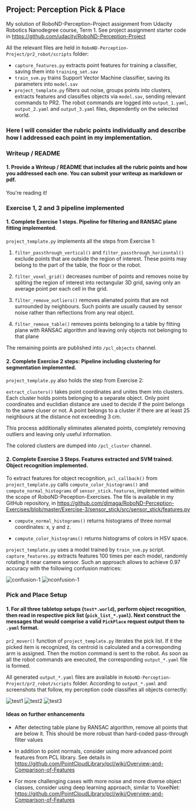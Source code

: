## Project: Perception Pick & Place

My solution of RoboND-Perception-Project assignment from Udacity Robotics Nanodegree course, Term 1.
See project assignment starter code in https://github.com/udacity/RoboND-Perception-Project

All the relevant files are held in ```RoboND-Perception-Project/pr2_robot/scripts``` folder: 
* ```capture_features.py``` extracts point features for training a classifier, saving them into ```training_set.sav```
* ```train_svm.py``` trains Support Vector Machine classifier, saving its parameters into ```model.sav```
* ```project_template.py``` filters out noise, groups points into clusters, extracts features and classifies objects via
```model.sav```, sending relevant commands to PR2. The robot commands are logged into ```output_1.yaml```, ```output_2.yaml``` and
```output_3.yaml``` files, dependently on the selected world.


### Here I will consider the rubric points individually and describe how I addressed each point in my implementation.  

### Writeup / README

#### 1. Provide a Writeup / README that includes all the rubric points and how you addressed each one.  You can submit your writeup as markdown or pdf.  

You're reading it!

### Exercise 1, 2 and 3 pipeline implemented


#### 1. Complete Exercise 1 steps. Pipeline for filtering and RANSAC plane fitting implemented.

```project_template.py``` implements all the steps from Exercise 1:

1. ```filter_passthrough_vertical()``` and ```filter_passthrough_horizontal()``` exclude points that are outside the region
of interest. These points may belong to the part of the table, the floor or the robot. 

2. ```filter_voxel_grid()``` decreases number of points and removes noise by spliting the region of interest into
rectangular 3D grid, saving only an average point per each cell in the grid.

3. ```filter_remove_outliers()``` removes alienated points that are not surrounded by neighbours. Such points are usually
caused by sensor noise rather than reflections from any real object.

4. ```filter_remove_table()``` removes points belonging to a table by fitting plane with RANSAC algorithm and leaving only
objects not belonging to that plane

The remaining points are published into ```/pcl_objects``` channel.

#### 2. Complete Exercise 2 steps: Pipeline including clustering for segmentation implemented.  

```project_template.py``` also holds the step from Exercise 2:

```extract_clusters()``` takes point coordinates and unites them into clusters. Each cluster holds points belonging to
a separate object. Only point coordinates and euclidian distance are used to decide if the point belongs to the same
cluser or not. A point belongs to a cluster if there are at least 25 neighbours at the distance not exceeding 3 cm.

This process additionally eliminates alienated points, completely removing outliers and leaving only useful information.

The colored clusters are dumped into ```/pcl_cluster``` channel.

#### 2. Complete Exercise 3 Steps.  Features extracted and SVM trained.  Object recognition implemented.

To extract features for object recognition, ```pcl_callback()``` from ```project_template.py``` calls
```compute_color_histograms()``` and ```compute_normal_histograms``` of ```sensor_stick.features```, implemented 
within the scope of RoboND-Peception-Exercises. The file is available in my GitHub repository, in 
https://github.com/dimaga/RoboND-Perception-Exercises/blob/master/Exercise-3/sensor_stick/src/sensor_stick/features.py

* ```compute_normal_histograms()``` returns histograms of three normal coordinates: x, y and z.

* ```compute_color_histograms()``` returns histograms of colors in HSV space.

```project_template.py``` uses a model trained by ```train_svm.py``` script. ```capture_features.py``` extracts features
100 times per each model, randomly rotating it near camera sensor. Such an approach allows to achieve 0.97 accuracy with
the following confusion matrices:

![confusion-1](./images/confusion_matrix.png)
![nconfusion-1](./images/normalized_confusion_matrix.png)

### Pick and Place Setup

#### 1. For all three tabletop setups (`test*.world`), perform object recognition, then read in respective pick list (`pick_list_*.yaml`). Next construct the messages that would comprise a valid `PickPlace` request output them to `.yaml` format.

```pr2_mover()``` function of ```project_template.py``` iterates the pick list. If it the picked item is recognized,
its centroid is calculated and a corresponding arm is assigned. Then the motion command is sent to the robot. As soon
as all the robot commands are executed, the corresponding ```output_*.yaml``` file is formed.

All generated ```output_*.yaml``` files are available in ```RoboND-Perception-Project/pr2_robot/scripts``` folder.
According to ```output_*.yaml``` and screenshots that follow, my perception code classifies all objects correctly:     

![test1](./images/test1.png)
![test2](./images/test2.png)
![test3](./images/test3.png)

#### Ideas on further enhancements

* After detecting table plane by RANSAC algorithm, remove all points that are below it. This should be more robust than
hard-coded pass-through filter values

* In addition to point normals, consider using more advanced point features from PCL library. See details in https://github.com/PointCloudLibrary/pcl/wiki/Overview-and-Comparison-of-Features

* For more challenging cases with more noise and more diverse object classes, consider using deep learning approach, similar to VoxelNet: https://github.com/PointCloudLibrary/pcl/wiki/Overview-and-Comparison-of-Features

